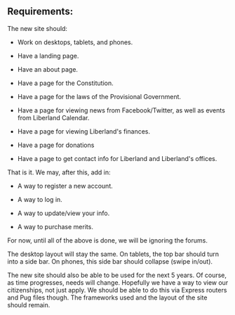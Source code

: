 ## Requirements:

The new site should:

- Work on desktops, tablets, and phones.

- Have a landing page.

- Have an about page.

- Have a page for the Constitution.

- Have a page for the laws of the Provisional Government.

- Have a page for viewing news from Facebook/Twitter, as well as events from Liberland Calendar.

- Have a page for viewing Liberland's finances.

- Have a page for donations

- Have a page to get contact info for Liberland and Liberland's offices.

That is it. We may, after this, add in:

- A way to register a new account.

- A way to log in.

- A way to update/view your info.

- A way to purchase merits.

For now, until all of the above is done, we will be ignoring the forums.

The desktop layout will stay the same. On tablets, the top bar should turn into a side bar. On phones, this side bar should collapse (swipe in/out).

The new site should also be able to be used for the next 5 years. Of course, as time progresses, needs will change. Hopefully we have a way to view our citizenships, not just apply. We should be able to do this via Express routers and Pug files though. The frameworks used and the layout of the site should remain.
